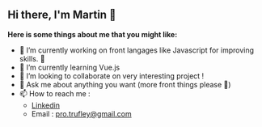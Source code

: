 ## Hi there, I'm Martin 👋



**Here is some things about me that you might like:**

- 🔭 I’m currently working on front langages like Javascript for improving skills. 💪
- 🌱 I’m currently learning Vue.js
- 👯 I’m looking to collaborate on very interesting project !
- 💬 Ask me about anything you want (more front things please 🙈)
- 📫 How to reach me :
   - [Linkedin](https://www.linkedin.com/in/martin-trufley/)
   - Email : pro.trufley@gmail.com
